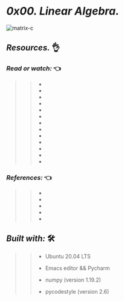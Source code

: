 # *_0x00. Linear Algebra._*
 
![matrix-c]()
## **_Resources._** 👌 

 

### **_Read or watch:_**  👈


>> * []()
>> * []()
>> * []()
>> * []()
>> * []()
>> * []()
>> * []()
>> * []()
>> * []()
>> * []()
>> * []()
>> * []()
>> * []()

### **_References:_**  👈

>> * []()
>> * []()
>> * []()
>> * []()
>> * []()



## **_Built with:_** 🛠️

>> * Ubuntu 20.04 LTS
>> 
>> * Emacs editor && Pycharm
>> 
>> * numpy (version 1.19.2) 
>> 
>> * pycodestyle (version 2.6)


